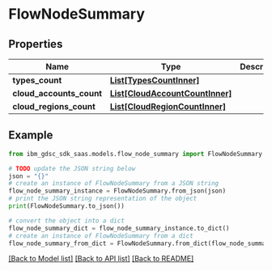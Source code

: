 # FlowNodeSummary


## Properties

Name | Type | Description | Notes
------------ | ------------- | ------------- | -------------
**types_count** | [**List[TypesCountInner]**](TypesCountInner.md) |  | 
**cloud_accounts_count** | [**List[CloudAccountCountInner]**](CloudAccountCountInner.md) |  | 
**cloud_regions_count** | [**List[CloudRegionCountInner]**](CloudRegionCountInner.md) |  | 

## Example

```python
from ibm_gdsc_sdk_saas.models.flow_node_summary import FlowNodeSummary

# TODO update the JSON string below
json = "{}"
# create an instance of FlowNodeSummary from a JSON string
flow_node_summary_instance = FlowNodeSummary.from_json(json)
# print the JSON string representation of the object
print(FlowNodeSummary.to_json())

# convert the object into a dict
flow_node_summary_dict = flow_node_summary_instance.to_dict()
# create an instance of FlowNodeSummary from a dict
flow_node_summary_from_dict = FlowNodeSummary.from_dict(flow_node_summary_dict)
```
[[Back to Model list]](../README.md#documentation-for-models) [[Back to API list]](../README.md#documentation-for-api-endpoints) [[Back to README]](../README.md)


